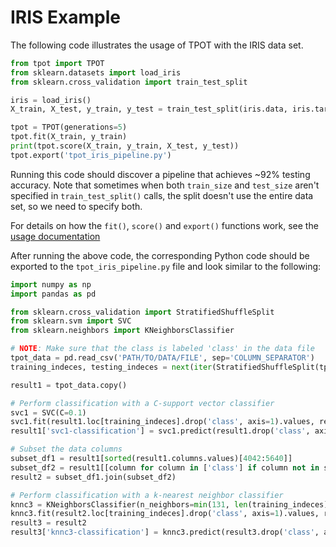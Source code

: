 # IRIS Example

The following code illustrates the usage of TPOT with the IRIS data set. 

```python
from tpot import TPOT
from sklearn.datasets import load_iris
from sklearn.cross_validation import train_test_split

iris = load_iris()
X_train, X_test, y_train, y_test = train_test_split(iris.data, iris.target, train_size=0.75, test_size=0.25)

tpot = TPOT(generations=5)
tpot.fit(X_train, y_train)
print(tpot.score(X_train, y_train, X_test, y_test))
tpot.export('tpot_iris_pipeline.py')
```

Running this code should discover a pipeline that achieves ~92% testing accuracy. Note that sometimes when both `train_size` and `test_size` aren't specified in `train_test_split()` calls, the split doesn't use the entire data set, so we need to specify both.

For details on how the `fit()`, `score()` and `export()` functions work, see the [usage documentation](Using_TPOT.md)

After running the above code, the corresponding Python code should be exported to the `tpot_iris_pipeline.py` file and look similar to the following:

```python
import numpy as np
import pandas as pd

from sklearn.cross_validation import StratifiedShuffleSplit
from sklearn.svm import SVC
from sklearn.neighbors import KNeighborsClassifier

# NOTE: Make sure that the class is labeled 'class' in the data file
tpot_data = pd.read_csv('PATH/TO/DATA/FILE', sep='COLUMN_SEPARATOR')
training_indeces, testing_indeces = next(iter(StratifiedShuffleSplit(tpot_data['class'].values, n_iter=1, train_size=0.75, test_size=0.25)))

result1 = tpot_data.copy()

# Perform classification with a C-support vector classifier
svc1 = SVC(C=0.1)
svc1.fit(result1.loc[training_indeces].drop('class', axis=1).values, result1.loc[training_indeces, 'class'].values)
result1['svc1-classification'] = svc1.predict(result1.drop('class', axis=1).values)

# Subset the data columns
subset_df1 = result1[sorted(result1.columns.values)[4042:5640]]
subset_df2 = result1[[column for column in ['class'] if column not in subset_df1.columns.values]]
result2 = subset_df1.join(subset_df2)

# Perform classification with a k-nearest neighbor classifier
knnc3 = KNeighborsClassifier(n_neighbors=min(131, len(training_indeces)))
knnc3.fit(result2.loc[training_indeces].drop('class', axis=1).values, result2.loc[training_indeces, 'class'].values)
result3 = result2
result3['knnc3-classification'] = knnc3.predict(result3.drop('class', axis=1).values)
```
